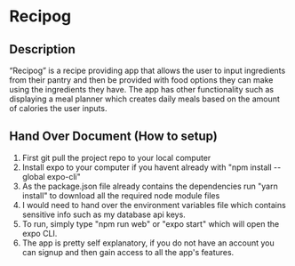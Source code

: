 # Recipog

## Description
“Recipog” is a recipe providing app that allows the user to input ingredients from their pantry and then be provided with food options they can make using the ingredients they have. The app has other functionality such as displaying a meal planner which creates daily meals based on the amount of calories the user inputs. 

## Hand Over Document (How to setup)
1. First git pull the project repo to your local computer
2. Install expo to your computer if you havent already with "npm install --global expo-cli"
3. As the package.json file already contains the dependencies run "yarn install" to download all the required node module files
4. I would need to hand over the environment variables file which contains sensitive info such as my database api keys.
5. To run, simply type "npm run web" or "expo start" which will open the expo CLI.
6. The app is pretty self explanatory, if you do not have an account you can signup and then gain access to all the app's features.
